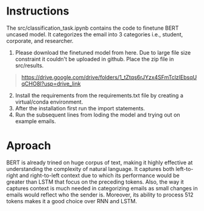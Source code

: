 # Instructions
The src/classification_task.ipynb contains the code to finetune BERT uncased model. It categorizes the email into 3 categories i.e., student, corporate, and researcher.

1. Please download the finetuned model from here. Due to large file size constraint it couldn't be uploaded in github. Place the zip file in src/results.
> https://drive.google.com/drive/folders/1_tZtqs6rJYzx4SFmTclzIEbsqUqCHO8l?usp=drive_link
2. Install the requirements from the requirements.txt file by creating a virtual/conda environment.
3. After the installation first run the import statements.
4. Run the subsequent lines from loding the model and trying out on example emails.


# Aproach
BERT is already trined on huge corpus of text, making it highly effective at understanding the complexity of natural language. It captures both left-to-right and right-to-left context due to which its performance would be greater than LSTM that focus on the preceding tokens. Also, the way it captures context is much needed in categorizing emails as small changes in emails would reflect who the sender is. Moreover, its ability to process 512 tokens makes it a good choice over RNN and LSTM.